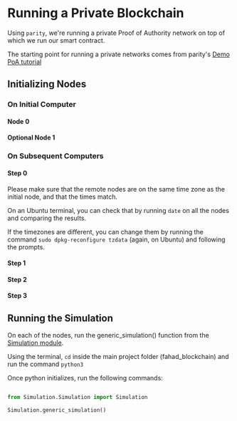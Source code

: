 # Running a Private Blockchain

Using ```parity```, we're running a private Proof of Authority network on top of which we run our smart contract.

The starting point for running a private networks comes from parity's [Demo PoA tutorial](https://github.com/tudorelu/wiki/blob/master/Demo-PoA-tutorial.md)

## Initializing Nodes
### On Initial Computer
#### Node 0
#### Optional Node 1

### On Subsequent Computers
#### Step 0

Please make sure that the remote nodes are on the same time zone as the initial node, and that the times match.

On an Ubuntu terminal, you can check that by running ``` date ``` on all the nodes and comparing the results.

If the timezones are different, you can change them by running the command ``` sudo dpkg-reconfigure tzdata ```
 (again, on Ubuntu) and following the prompts.

#### Step 1
#### Step 2
#### Step 3

## Running the Simulation

On each of the nodes, run the generic_simulation() function from the [Simulation module](https://github.com/tudorelu/fahad_blockchain/blob/master/Simulation/Simulation.py).

Using the terminal, ```cd``` inside the main project folder (fahad_blockchain) and run the command ``` python3 ```

Once python initializes, run the following commands:

```py

from Simulation.Simulation import Simulation

Simulation.generic_simulation()

```